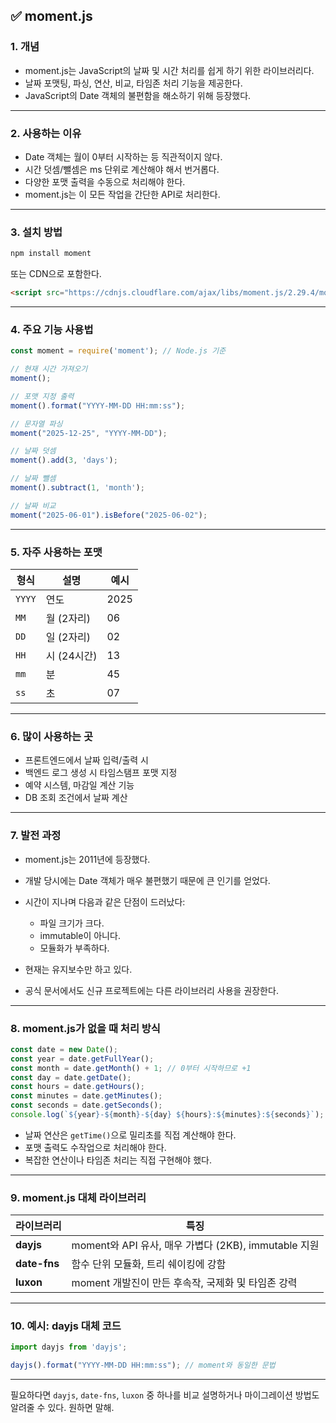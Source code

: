 ## ✅ moment.js

### 1. 개념

* moment.js는 JavaScript의 날짜 및 시간 처리를 쉽게 하기 위한 라이브러리다.
* 날짜 포맷팅, 파싱, 연산, 비교, 타임존 처리 기능을 제공한다.
* JavaScript의 Date 객체의 불편함을 해소하기 위해 등장했다.

---

### 2. 사용하는 이유

* Date 객체는 월이 0부터 시작하는 등 직관적이지 않다.
* 시간 덧셈/뺄셈은 ms 단위로 계산해야 해서 번거롭다.
* 다양한 포맷 출력을 수동으로 처리해야 한다.
* moment.js는 이 모든 작업을 간단한 API로 처리한다.

---

### 3. 설치 방법

```bash
npm install moment
```

또는 CDN으로 포함한다.

```html
<script src="https://cdnjs.cloudflare.com/ajax/libs/moment.js/2.29.4/moment.min.js"></script>
```

---

### 4. 주요 기능 사용법

```javascript
const moment = require('moment'); // Node.js 기준

// 현재 시간 가져오기
moment();  

// 포맷 지정 출력
moment().format("YYYY-MM-DD HH:mm:ss");  

// 문자열 파싱
moment("2025-12-25", "YYYY-MM-DD");

// 날짜 덧셈
moment().add(3, 'days');

// 날짜 뺄셈
moment().subtract(1, 'month');

// 날짜 비교
moment("2025-06-01").isBefore("2025-06-02");
```

---

### 5. 자주 사용하는 포맷

| 형식     | 설명       | 예시   |
| ------ | -------- | ---- |
| `YYYY` | 연도       | 2025 |
| `MM`   | 월 (2자리)  | 06   |
| `DD`   | 일 (2자리)  | 02   |
| `HH`   | 시 (24시간) | 13   |
| `mm`   | 분        | 45   |
| `ss`   | 초        | 07   |

---

### 6. 많이 사용하는 곳

* 프론트엔드에서 날짜 입력/출력 시
* 백엔드 로그 생성 시 타임스탬프 포맷 지정
* 예약 시스템, 마감일 계산 기능
* DB 조회 조건에서 날짜 계산

---

### 7. 발전 과정

* moment.js는 2011년에 등장했다.
* 개발 당시에는 Date 객체가 매우 불편했기 때문에 큰 인기를 얻었다.
* 시간이 지나며 다음과 같은 단점이 드러났다:

    * 파일 크기가 크다.
    * immutable이 아니다.
    * 모듈화가 부족하다.
* 현재는 유지보수만 하고 있다.
* 공식 문서에서도 신규 프로젝트에는 다른 라이브러리 사용을 권장한다.

---

### 8. moment.js가 없을 때 처리 방식

```javascript
const date = new Date();
const year = date.getFullYear();
const month = date.getMonth() + 1; // 0부터 시작하므로 +1
const day = date.getDate();
const hours = date.getHours();
const minutes = date.getMinutes();
const seconds = date.getSeconds();
console.log(`${year}-${month}-${day} ${hours}:${minutes}:${seconds}`);
```

* 날짜 연산은 `getTime()`으로 밀리초를 직접 계산해야 한다.
* 포맷 출력도 수작업으로 처리해야 한다.
* 복잡한 연산이나 타임존 처리는 직접 구현해야 했다.

---

### 9. moment.js 대체 라이브러리

| 라이브러리        | 특징                                         |
| ------------ | ------------------------------------------ |
| **dayjs**    | moment와 API 유사, 매우 가볍다 (2KB), immutable 지원 |
| **date-fns** | 함수 단위 모듈화, 트리 쉐이킹에 강함                      |
| **luxon**    | moment 개발진이 만든 후속작, 국제화 및 타임존 강력           |

---

### 10. 예시: dayjs 대체 코드

```javascript
import dayjs from 'dayjs';

dayjs().format("YYYY-MM-DD HH:mm:ss"); // moment와 동일한 문법
```

---

필요하다면 `dayjs`, `date-fns`, `luxon` 중 하나를 비교 설명하거나 마이그레이션 방법도 알려줄 수 있다. 원하면 말해.
